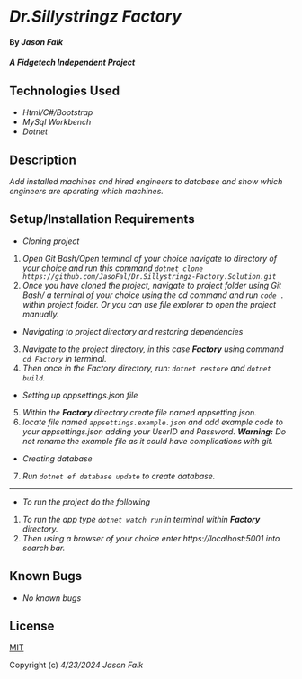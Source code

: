 # _Dr.Sillystringz Factory_

#### By _**Jason Falk**_

#### _A Fidgetech Independent Project_

## Technologies Used

* _Html/C#/Bootstrap_
* _MySql Workbench_
* _Dotnet_

## Description

_Add installed machines and hired engineers to database and show which engineers are operating which machines._

## Setup/Installation Requirements

* _Cloning project_
1. _Open Git Bash/Open terminal of your choice navigate to directory of your choice and run this command `dotnet clone https://github.com/JasoFal/Dr.Sillystringz-Factory.Solution.git`_
2. _Once you have cloned the project, navigate to project folder using Git Bash/ a terminal of your choice using the cd command and run `code .` within project folder. Or you can use file explorer to open the project manually._
* _Navigating to project directory and restoring dependencies_
3. _Navigate to the project directory, in this case **Factory** using command `cd Factory` in terminal._
4. _Then once in the Factory directory, run: `dotnet restore` and `dotnet build`._
* _Setting up appsettings.json file_
5. _Within the **Factory** directory create file named appsetting.json._
6. _locate file named `appsettings.example.json` and add example code to your appsettings.json adding your UserID and Password. **Warning:** Do not rename the example file as it could have complications with git._
* _Creating database_
7. _Run `dotnet ef database update` to create database._
------------------
* _To run the project do the following_
1. _To run the app type `dotnet watch run` in terminal within **Factory** directory._
2. _Then using a browser of your choice enter https://localhost:5001 into search bar._

## Known Bugs

* _No known bugs_

## License

[MIT](License.md)

Copyright (c) _4/23/2024_ _Jason Falk_